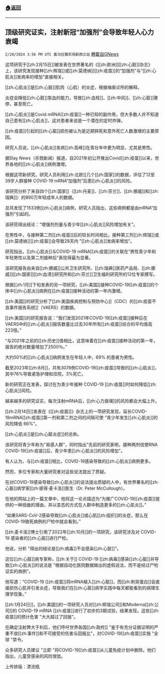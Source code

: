 ###  [:house:返回](README.md)
---


## 顶级研究证实，注射新冠“加强剂”会导致年轻人心力衰竭
`2/20/2024 3:56 PM UTC 喜马拉雅农场新西兰站` [轉載自GNews](https://gnews.org/articles/2326244)

这项研究于[[zh:2月15日]]被发表在世界著名的《[[zh:欧洲]][[zh:心脏]]杂志》上，该研究发现接种[[zh:辉瑞]]或[[zh:莫德纳]][[zh:疫苗]]的“加强剂”与“[[zh:心肌炎]]发病率的增加”直接相关。

[[zh:心肌炎]]是[[zh:心脏]]肌肉（心肌）的炎症，根据梅奥诊所的解释。

炎症会降低[[zh:心脏]]泵血的能力，导致[[zh:血栓]]、[[zh:中风]]、[[zh:心脏]]骤停，甚至死亡。

[[zh:心肌炎]]是Covid mRNA[[zh:疫苗]]一种已知的副作用，但大多数人并不知道自己患有[[zh:心肌炎]]，这对患者来说是一个潜在的定时炸弹。

[[zh:疫苗]]引起的[[zh:心脏]]损伤被认为是近期猝死和意外死亡人数激增的主要原因。

研究人员说，[[zh:心肌炎]]发病[[zh:高峰]]在青壮年中更为明显，尤其是男性。

据Slay News（杀戮新闻）报道，自2021年初公开推出Covid[[zh:疫苗]]以来，世界各地的[[zh:心肌炎]]病例激增。

根据这项新研究，研究人员利用[[zh:北欧]]几个[[zh:国家]]的数据，评估了12至39岁人群接种 COVID-19 mRNA“加强剂”后患[[zh:心肌炎]]的风险。

该研究分析了来自四个[[zh:国家]]（[[zh:丹麦]]、[[zh:芬兰]]、[[zh:挪威]]和[[zh:瑞典]]）的890万年轻成年人的数据。

总共发现了1533例[[zh:心肌炎]]病例，研究人员指出，这些病例都是由mRNA“加强剂”引起的。

该研究得出结论："增强剂剂量与青少年[[zh:心肌炎]]风险增加有关"。

在男性中，与接种第二剂[[zh:疫苗]]后的较长时间相比，接种第三剂[[zh:辉瑞]]或[[zh:莫德纳]][[zh:疫苗]]会导致28天内 "[[zh:心肌炎]]发病率增加"。

研究指出，[[zh:心肌炎]]与COVID-19 mRNA[[zh:疫苗]]的关联在“男性青少年和年轻男性以及第二剂接种后”表现得最为显著。

该研究报告由来自[[zh:挪威]]公共卫生研究所、[[zh:瑞典]]医药产品局、[[zh:挪威]][[zh:国家]][[zh:血清]]研究所和[[zh:芬兰]]卫生福利研究所的12位专家撰写。

根据[[zh:1月]]下旬发表的另一项研究，[[zh:美国]]接种COVID-19[[zh:疫苗]]的个体中[[zh:心肌炎]]病例在[[zh:疫苗]]接种活动的第一年内激增。

[[zh:美国]]的研究分析了[[zh:美国疾病控制与预防中心]]（CDC）的[[zh:疫苗不良事件报告系统]]（VAERS）的数据。

[[zh:美国]]的研究报告说：“我们发现2021年COVID-19[[zh:疫苗]]接种后在VAERS中的[[zh:心肌炎]]报告数量比过去30年所有[[zh:疫苗]]综合的平均值高223倍。”

“与2021年之前的[[zh:历史]]值相比，这意味着在[[zh:疫苗]]接种活动的第一年，报告的绝对数量增加了2500％。”

大约50%的[[zh:心肌炎]]病例发生在年轻人中，69% 的患者为男性。

截至2023年[[zh:8月]]，共有3078例COVID-19[[zh:疫苗]]导致的[[zh:心肌炎]]，其中76%导致紧急护理和住院，3%死亡。

新的研究正在发表，探讨在为青少年接种 COVID-19 [[zh:疫苗]]时如何降低[[zh:心肌炎]]风险。

越来越多的研究证实，每次注射mRNA后，[[zh:心力衰竭]]的风险都会大幅上升。

[[zh:2月14日]]发表在《[[zh:疫苗]]》杂志上的一项研究发现，延长COVID-19mRNA[[zh:疫苗]]第一剂和第二剂之间的间隔可使 "青少年发生[[zh:心肌炎]]的风险降低 66%"。

[[zh:心肌炎]]是[[zh:心脏炎症]]的总称。

该研究将青少年称为"易感人群"，同时指出"先前的研究表明，接种两剂信使RNA COVID-19[[zh:疫苗]]后，青少年患[[zh:心肌炎]]的风险增加"。

有人认为，与[[zh:疫苗]]相比，COVID-19感染导致的[[zh:心肌炎]]病例更多。

然而，多位专家和大量研究者对这些说法提出了质疑。

在对COVID-19感染导致[[zh:心肌炎]]的说法提出质疑的人中，有世界著名的[[zh:心脏]]病学家[[zh:彼得·麦卡洛]]医生（Dr. Peter McCullough）。

在他的网站上的一篇文章中，他将这一论点描述为“为推广COVID-19[[zh:疫苗]]提供的一种扭曲的理由，并以变态的方式在人群中制造更多的[[zh:心肌炎]]。”

“如果SARS-CoV-2感染导致[[zh:心肌炎]]或心肌[[zh:组织]]的炎症，那么在COVID-19致死病例的尸检中就会看到。”

[[zh:麦卡洛]]博士引用了2022年[[zh:10月]]的一项研究，该研究涉及对 COVID-19 感染者的[[zh:心脏]]进行尸检。

他说，分析 "得出的结论是[[zh:病毒]]不会感染[[zh:心脏]]"。

这位[[zh:心脏]]病专家称，[[zh:关于]] COVID-19 [[zh:病毒]]感染[[zh:心脏]]并导致[[zh:心肌炎]]的说法是 "根据自动化医院数据做出的虚假说法，而不是经过尸检证实的病例"。

他写道：“COVID-19 [[zh:疫苗]]将mRNA植入[[zh:心脏]]，而[[zh:刺突蛋白]]会直接损伤心肌并引发炎症，导致我们在[[zh:心脏]]病学实践中每天都能看到的病理生理学现象。”

[[zh:1月24日]]，[[zh:美国]]的一项研究人员对[[zh:辉瑞公司]]和Moderna[[zh:公司]]的 COVID-19 mRNA [[zh:疫苗]]进行了初步的3期试验，结果发现，这些[[zh:疫苗]]的预计危害 "大大超过了回报"。

在确定注射弊大于利后，他们呼吁世界各国[[zh:政府]] "鉴于有充分证据证明的严重不良[[zh:事件]]和不可接受的伤害与回报比"，对COVID-19[[zh:疫苗]]实施 "全球 "禁令。

众多研究人员建议 "立即 "将COVID-19[[zh:疫苗]]从儿童免疫计划中删除。他们指出，儿童受感染的风险很低。

上传排版：漂流瓶
